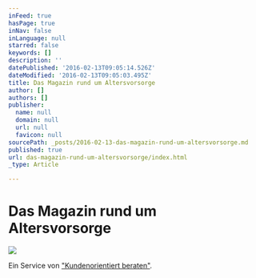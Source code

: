```yaml
---
inFeed: true
hasPage: true
inNav: false
inLanguage: null
starred: false
keywords: []
description: ''
datePublished: '2016-02-13T09:05:14.526Z'
dateModified: '2016-02-13T09:05:03.495Z'
title: Das Magazin rund um Altersvorsorge
author: []
authors: []
publisher:
  name: null
  domain: null
  url: null
  favicon: null
sourcePath: _posts/2016-02-13-das-magazin-rund-um-altersvorsorge.md
published: true
url: das-magazin-rund-um-altersvorsorge/index.html
_type: Article

---
```

# Das Magazin rund um Altersvorsorge
![](https://the-grid-user-content.s3-us-west-2.amazonaws.com/710203c3-100f-467f-ad2f-7c39d29eb8a3.png)

Ein Service von ["Kundenorientiert beraten"][0].

[0]: http://www.kundenorientiert-beraten.de/
